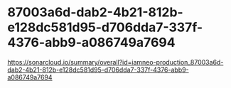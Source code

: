 # 87003a6d-dab2-4b21-812b-e128dc581d95-d706dda7-337f-4376-abb9-a086749a7694
https://sonarcloud.io/summary/overall?id=iamneo-production_87003a6d-dab2-4b21-812b-e128dc581d95-d706dda7-337f-4376-abb9-a086749a7694
